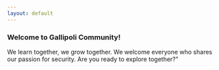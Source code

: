 ```yaml
---
layout: default
---
```


### **Welcome to Gallipoli Community!**   
            
We learn together, we grow together. We welcome everyone who shares our passion for security. Are you ready to explore together?"
